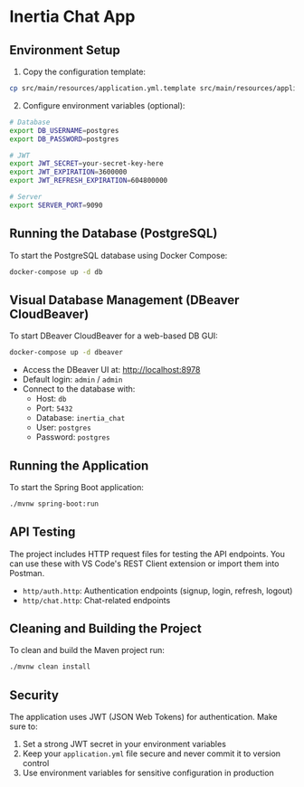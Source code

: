 # Inertia Chat App

## Environment Setup

1. Copy the configuration template:
```sh
cp src/main/resources/application.yml.template src/main/resources/application.yml
```

2. Configure environment variables (optional):
```sh
# Database
export DB_USERNAME=postgres
export DB_PASSWORD=postgres

# JWT
export JWT_SECRET=your-secret-key-here
export JWT_EXPIRATION=3600000
export JWT_REFRESH_EXPIRATION=604800000

# Server
export SERVER_PORT=9090
```

## Running the Database (PostgreSQL)

To start the PostgreSQL database using Docker Compose:

```sh
docker-compose up -d db
```

## Visual Database Management (DBeaver CloudBeaver)

To start DBeaver CloudBeaver for a web-based DB GUI:

```sh
docker-compose up -d dbeaver
```

- Access the DBeaver UI at: [http://localhost:8978](http://localhost:8978)
- Default login: `admin` / `admin`
- Connect to the database with:
  - Host: `db`
  - Port: `5432`
  - Database: `inertia_chat`
  - User: `postgres`
  - Password: `postgres`

## Running the Application

To start the Spring Boot application:

```sh
./mvnw spring-boot:run
```

## API Testing

The project includes HTTP request files for testing the API endpoints. You can use these with VS Code's REST Client extension or import them into Postman.

- `http/auth.http`: Authentication endpoints (signup, login, refresh, logout)
- `http/chat.http`: Chat-related endpoints

## Cleaning and Building the Project

To clean and build the Maven project run:

```sh
./mvnw clean install
```

## Security

The application uses JWT (JSON Web Tokens) for authentication. Make sure to:
1. Set a strong JWT secret in your environment variables
2. Keep your `application.yml` file secure and never commit it to version control
3. Use environment variables for sensitive configuration in production